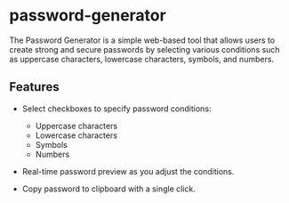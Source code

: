 # password-generator
The Password Generator is a simple web-based tool that allows users to create strong and secure passwords by selecting various conditions such as uppercase characters, lowercase characters, symbols, and numbers.
## Features

- Select checkboxes to specify password conditions:
  - Uppercase characters
  - Lowercase characters
  - Symbols
  - Numbers

- Real-time password preview as you adjust the conditions.

- Copy password to clipboard with a single click.

